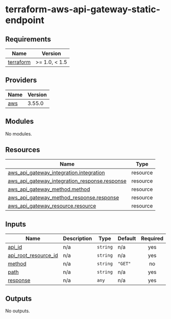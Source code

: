 # terraform-aws-api-gateway-static-endpoint
<!-- BEGIN_TF_DOCS -->
## Requirements

| Name | Version |
|------|---------|
| <a name="requirement_terraform"></a> [terraform](#requirement\_terraform) | >= 1.0, < 1.5 |

## Providers

| Name | Version |
|------|---------|
| <a name="provider_aws"></a> [aws](#provider\_aws) | 3.55.0 |

## Modules

No modules.

## Resources

| Name | Type |
|------|------|
| [aws_api_gateway_integration.integration](https://registry.terraform.io/providers/hashicorp/aws/latest/docs/resources/api_gateway_integration) | resource |
| [aws_api_gateway_integration_response.response](https://registry.terraform.io/providers/hashicorp/aws/latest/docs/resources/api_gateway_integration_response) | resource |
| [aws_api_gateway_method.method](https://registry.terraform.io/providers/hashicorp/aws/latest/docs/resources/api_gateway_method) | resource |
| [aws_api_gateway_method_response.response](https://registry.terraform.io/providers/hashicorp/aws/latest/docs/resources/api_gateway_method_response) | resource |
| [aws_api_gateway_resource.resource](https://registry.terraform.io/providers/hashicorp/aws/latest/docs/resources/api_gateway_resource) | resource |

## Inputs

| Name | Description | Type | Default | Required |
|------|-------------|------|---------|:--------:|
| <a name="input_api_id"></a> [api\_id](#input\_api\_id) | n/a | `string` | n/a | yes |
| <a name="input_api_root_resource_id"></a> [api\_root\_resource\_id](#input\_api\_root\_resource\_id) | n/a | `string` | n/a | yes |
| <a name="input_method"></a> [method](#input\_method) | n/a | `string` | `"GET"` | no |
| <a name="input_path"></a> [path](#input\_path) | n/a | `string` | n/a | yes |
| <a name="input_response"></a> [response](#input\_response) | n/a | `any` | n/a | yes |

## Outputs

No outputs.
<!-- END_TF_DOCS -->
